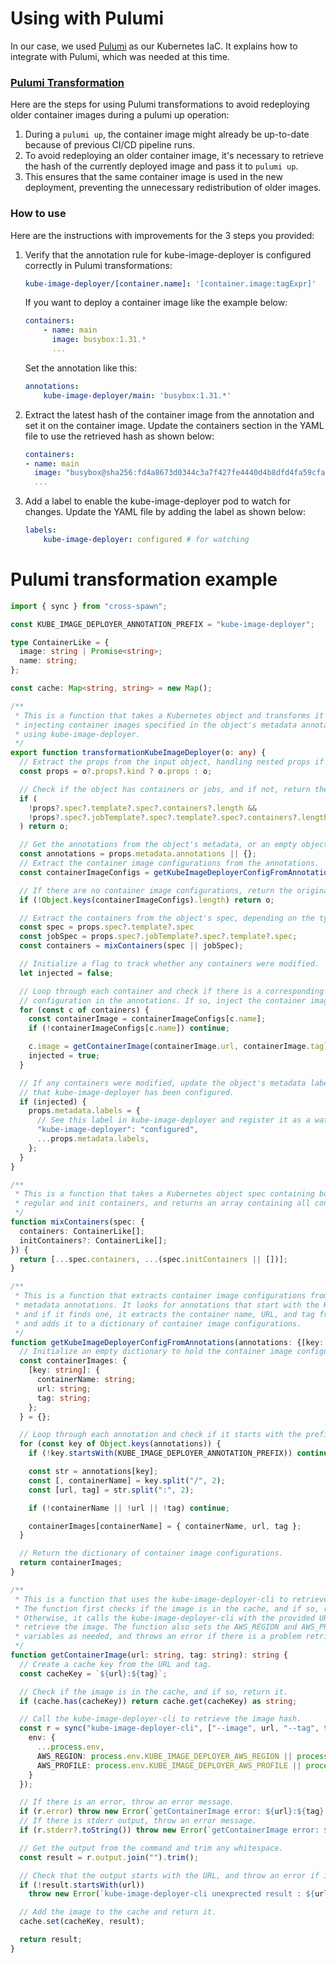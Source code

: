 # Using with Pulumi
In our case, we used [Pulumi](https://pulumi.com) as our Kubernetes IaC. It explains how to integrate with Pulumi, which was needed at this time.

### [Pulumi Transformation](https://www.pulumi.com/docs/intro/concepts/resources/options/transformations/) 
Here are the steps for using Pulumi transformations to avoid redeploying older container images during a pulumi up operation:

1. During a `pulumi up`, the container image might already be up-to-date because of previous CI/CD pipeline runs.
1. To avoid redeploying an older container image, it's necessary to retrieve the hash of the currently deployed image and pass it to `pulumi up`.
1. This ensures that the same container image is used in the new deployment, preventing the unnecessary redistribution of older images.

### How to use
Here are the instructions with improvements for the 3 steps you provided:
1. Verify that the annotation rule for kube-image-deployer is configured correctly in Pulumi transformations:
    ```yaml
    kube-image-deployer/[container.name]: '[container.image:tagExpr]'
    ```
    If you want to deploy a container image like the example below:
    ```yaml
    containers:
        - name: main
          image: busybox:1.31.*
          ...
    ```
    Set the annotation like this:
    ```yaml
    annotations:
        kube-image-deployer/main: 'busybox:1.31.*'
    ```

1. Extract the latest hash of the container image from the annotation and set it on the container image. Update the containers section in the YAML file to use the retrieved hash as shown below:
    ```yaml
    containers:
    - name: main
      image: "busybox@sha256:fd4a8673d0344c3a7f427fe4440d4b8dfd4fa59cfabbd9098f9eb0cb4ba905d0"
      ...
    ```
1. Add a label to enable the kube-image-deployer pod to watch for changes. Update the YAML file by adding the label as shown below:
    ```yaml
    labels:
        kube-image-deployer: configured # for watching
    ```

# Pulumi transformation example
```typescript
import { sync } from "cross-spawn";

const KUBE_IMAGE_DEPLOYER_ANNOTATION_PREFIX = "kube-image-deployer";

type ContainerLike = {
  image: string | Promise<string>;
  name: string;
};

const cache: Map<string, string> = new Map();

/**
 * This is a function that takes a Kubernetes object and transforms it by
 * injecting container images specified in the object's metadata annotations
 * using kube-image-deployer.
 */
export function transformationKubeImageDeployer(o: any) {
  // Extract the props from the input object, handling nested props if they exist.
  const props = o?.props?.kind ? o.props : o;

  // Check if the object has containers or jobs, and if not, return the original object.
  if (
    !props?.spec?.template?.spec?.containers?.length &&
    !props?.spec?.jobTemplate?.spec?.template?.spec?.containers?.length // for CronJob
  ) return o;

  // Get the annotations from the object's metadata, or an empty object if none exist.
  const annotations = props.metadata.annotations || {};
  // Extract the container image configurations from the annotations.
  const containerImageConfigs = getKubeImageDeployerConfigFromAnnotations(annotations);

  // If there are no container image configurations, return the original object.
  if (!Object.keys(containerImageConfigs).length) return o;

  // Extract the containers from the object's spec, depending on the type of object.
  const spec = props.spec?.template?.spec
  const jobSpec = props.spec?.jobTemplate?.spec?.template?.spec;
  const containers = mixContainers(spec || jobSpec);

  // Initialize a flag to track whether any containers were modified.
  let injected = false;

  // Loop through each container and check if there is a corresponding container image
  // configuration in the annotations. If so, inject the container image and update the flag.
  for (const c of containers) {
    const containerImage = containerImageConfigs[c.name];
    if (!containerImageConfigs[c.name]) continue;

    c.image = getContainerImage(containerImage.url, containerImage.tag);
    injected = true;
  }

  // If any containers were modified, update the object's metadata labels to indicate
  // that kube-image-deployer has been configured.
  if (injected) {
    props.metadata.labels = {
      // See this label in kube-image-deployer and register it as a watch target.
      "kube-image-deployer": "configured",
      ...props.metadata.labels,
    };
  }
}

/**
 * This is a function that takes a Kubernetes object spec containing both
 * regular and init containers, and returns an array containing all containers.
 */
function mixContainers(spec: {
  containers: ContainerLike[];
  initContainers?: ContainerLike[];
}) {
  return [...spec.containers, ...(spec.initContainers || [])];
}

/**
 * This is a function that extracts container image configurations from an object's
 * metadata annotations. It looks for annotations that start with the KUBE_IMAGE_DEPLOYER_ANNOTATION_PREFIX,
 * and if it finds one, it extracts the container name, URL, and tag from the annotation
 * and adds it to a dictionary of container image configurations.
 */
function getKubeImageDeployerConfigFromAnnotations(annotations: {[key: string]: string;}) {
  // Initialize an empty dictionary to hold the container image configurations.
  const containerImages: {
    [key: string]: {
      containerName: string;
      url: string;
      tag: string;
    };
  } = {};

  // Loop through each annotation and check if it starts with the prefix.
  for (const key of Object.keys(annotations)) {
    if (!key.startsWith(KUBE_IMAGE_DEPLOYER_ANNOTATION_PREFIX)) continue;

    const str = annotations[key];
    const [, containerName] = key.split("/", 2);
    const [url, tag] = str.split(":", 2);

    if (!containerName || !url || !tag) continue;

    containerImages[containerName] = { containerName, url, tag };
  }

  // Return the dictionary of container image configurations.
  return containerImages;
}

/**
 * This is a function that uses the kube-image-deployer-cli to retrieve a container image.
 * The function first checks if the image is in the cache, and if so, returns it.
 * Otherwise, it calls the kube-image-deployer-cli with the provided URL and tag to
 * retrieve the image. The function also sets the AWS_REGION and AWS_PROFILE environment
 * variables as needed, and throws an error if there is a problem retrieving the image.
 */
function getContainerImage(url: string, tag: string): string {
  // Create a cache key from the URL and tag.
  const cacheKey = `${url}:${tag}`;

  // Check if the image is in the cache, and if so, return it.
  if (cache.has(cacheKey)) return cache.get(cacheKey) as string;

  // Call the kube-image-deployer-cli to retrieve the image hash.
  const r = sync("kube-image-deployer-cli", ["--image", url, "--tag", tag], {
    env: {
      ...process.env,
      AWS_REGION: process.env.KUBE_IMAGE_DEPLOYER_AWS_REGION || process.env.AWS_REGION,
      AWS_PROFILE: process.env.KUBE_IMAGE_DEPLOYER_AWS_PROFILE || process.env.AWS_PROFILE,
    }
  });

  // If there is an error, throw an error message.
  if (r.error) throw new Error(`getContainerImage error: ${url}:${tag} - ${r.error}`);
  // If there is stderr output, throw an error message.
  if (r.stderr?.toString()) throw new Error(`getContainerImage error: ${url}:${tag} - ${r.stderr?.toString()}`);

  // Get the output from the command and trim any whitespace.
  const result = r.output.join("").trim();

  // Check that the output starts with the URL, and throw an error if it doesn't.
  if (!result.startsWith(url))
    throw new Error(`kube-image-deployer-cli unexprected result : ${url}:${tag} - ${result}`);

  // Add the image to the cache and return it.
  cache.set(cacheKey, result);

  return result;
}
```
